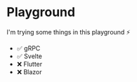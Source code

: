 # Playground
I'm trying some things in this playground :zap:

- ✅ gRPC
- ✅ Svelte
- ❌ Flutter
- ❌ Blazor
